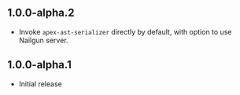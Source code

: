 ## 1.0.0-alpha.2

- Invoke `apex-ast-serializer` directly by default,
with option to use Nailgun server.

## 1.0.0-alpha.1

- Initial release
